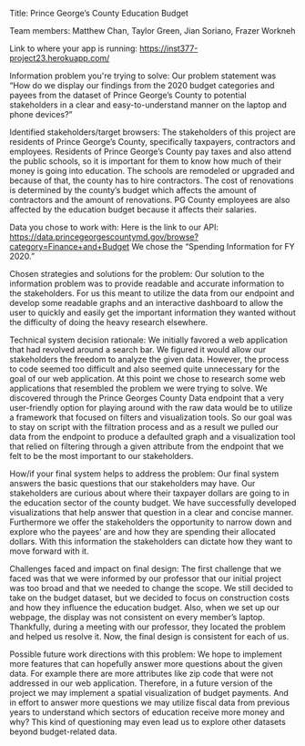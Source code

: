 Title: Prince George’s County Education Budget
 
Team members:  Matthew Chan, Taylor Green, Jian Soriano, Frazer Workneh
 
Link to where your app is running: https://inst377-project23.herokuapp.com/
 
Information problem you're trying to solve: Our problem statement was “How do we display our findings from the 2020 budget categories and payees from the dataset of Prince George’s County to potential stakeholders in a clear and easy-to-understand manner on the laptop and phone devices?”
 
Identified stakeholders/target browsers: The stakeholders of this project are residents of Prince George’s County, specifically taxpayers, contractors and employees. Residents of Prince George’s County pay taxes and also attend the public schools, so it is important for them to know how much of their money is going into education. The schools are remodeled or upgraded and because of that, the county has to hire contractors. The cost of renovations is determined by the county’s budget which affects the amount of contractors and the amount of renovations. PG County employees are also affected by the education budget because it affects their salaries.
 
Data you chose to work with: Here is the link to our API: https://data.princegeorgescountymd.gov/browse?category=Finance+and+Budget
We chose the “Spending Information for FY 2020.”
 
Chosen strategies and solutions for the problem: Our solution to the information problem was to provide readable and accurate information to the stakeholders. For us this meant to utilize the data from our endpoint and develop some readable graphs and an interactive dashboard to allow the user to quickly and easily get the important information they wanted without the difficulty of doing the heavy research elsewhere.
 
Technical system decision rationale: We initially favored a web application that had revolved around a search bar. We figured it would allow our stakeholders the freedom to analyze the given data. However, the process to code seemed too difficult and also seemed quite unnecessary for the goal of our web application. At this point we chose to research some web applications that resembled the problem we were trying to solve. We discovered through the Prince Georges County Data endpoint that a very user-friendly option for playing around with the raw data would be to utilize a framework that focused on filters and visualization tools. So our goal was to stay on script with the filtration process and as a result we pulled our data from the endpoint to produce a defaulted graph and a visualization tool that relied on filtering through a given attribute from the endpoint that we felt to be the most important to our stakeholders.
 
How/if your final system helps to address the problem: Our final system answers the basic questions that our stakeholders may have. Our stakeholders are curious about where their taxpayer dollars are going to in the education sector of the county budget. We have successfully developed visualizations that help answer that question in a clear and concise manner. Furthermore we offer the stakeholders the opportunity to narrow down and explore who the payees’ are and how they are spending their allocated dollars. With this information the stakeholders can dictate how they want to move forward with it.
 
Challenges faced and impact on final design: The first challenge that we faced was that we were informed by our professor that our initial project was too broad and that we needed to change the scope. We still decided to take on the budget dataset, but we decided to focus on construction costs and how they influence the education budget. Also, when we set up our webpage, the display was not consistent on every member’s laptop. Thankfully, during a meeting with our professor, they located the problem and helped us resolve it. Now, the final design is consistent for each of us.
 
Possible future work directions with this problem: We hope to implement more features that can hopefully answer more questions about the given data. For example there are more attributes like zip code that were not addressed in our web application. Therefore, in a future version of the project we may implement a spatial visualization of budget payments. And in effort to answer more questions we may utilize fiscal data from previous years to understand which sectors of education receive more money and why? This kind of questioning may even lead us to explore other datasets beyond budget-related data. 
